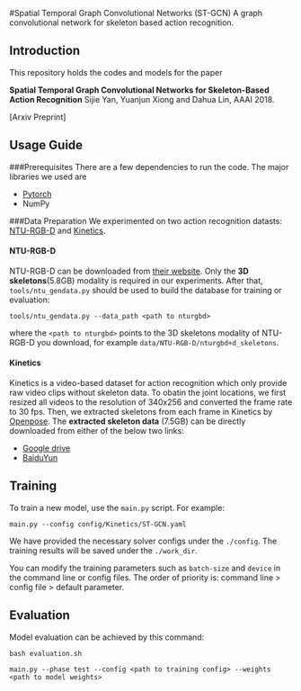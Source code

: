 #Spatial Temporal Graph Convolutional Networks (ST-GCN)
A graph convolutional network for skeleton based action recognition.

## Introduction
This repository holds the codes and models for the paper

**Spatial Temporal Graph Convolutional Networks for Skeleton-Based Action Recognition** Sijie Yan, Yuanjun Xiong and Dahua Lin, AAAI 2018.

[Arxiv Preprint]

## Usage Guide
###Prerequisites
There are a few dependencies to run the code. The major libraries we used are
- [Pytorch](http://pytorch.org/)
- NumPy

###Data Preparation
We experimented on two action recognition datasts: [NTU-RGB-D](http://rose1.ntu.edu.sg/datasets/actionrecognition.asp) and [Kinetics](https://deepmind.com/research/open-source/open-source-datasets/kinetics/). 
#### NTU-RGB-D
NTU-RGB-D can be downloaded from [their website](http://rose1.ntu.edu.sg/datasets/actionrecognition.asp). Only the **3D skeletons**(5.8GB) modality is required in our experiments. After that, ```tools/ntu_gendata.py``` should be used to build the database for training or evaluation:
```
tools/ntu_gendata.py --data_path <path to nturgbd>
```
where the ```<path to nturgbd>``` points to the 3D skeletons modality of NTU-RGB-D you download, for example ```data/NTU-RGB-D/nturgbd+d_skeletons```.
#### Kinetics
Kinetics is a video-based dataset for action recognition which only provide raw video clips without skeleton data. To obatin the joint locations, we first resized all videos to the resolution of 340x256 and converted the frame rate to 30 fps.  Then, we extracted skeletons from each frame in Kinetics by [Openpose](https://github.com/CMU-Perceptual-Computing-Lab/openpose). The **extracted skeleton data** (7.5GB) can be directly downloaded from either of the below two links:
- [Google drive](https://google.drive.com) 
- [BaiduYun](https://yun.baidu.com)
	

## Training
To train a new model, use the ```main.py``` script. For example: 
```
main.py --config config/Kinetics/ST-GCN.yaml
```
We have provided the necessary solver configs under the ```./config```. The training results will be saved under the ```./work_dir```.

You can modify the training parameters such as ```batch-size``` and ```device``` in the command line or config files. The order of priority is:  command line > config file > default parameter.



## Evaluation

Model evaluation can be achieved by this command:
```
bash evaluation.sh
```

```
main.py --phase test --config <path to training config> --weights <path to model weights>
```
